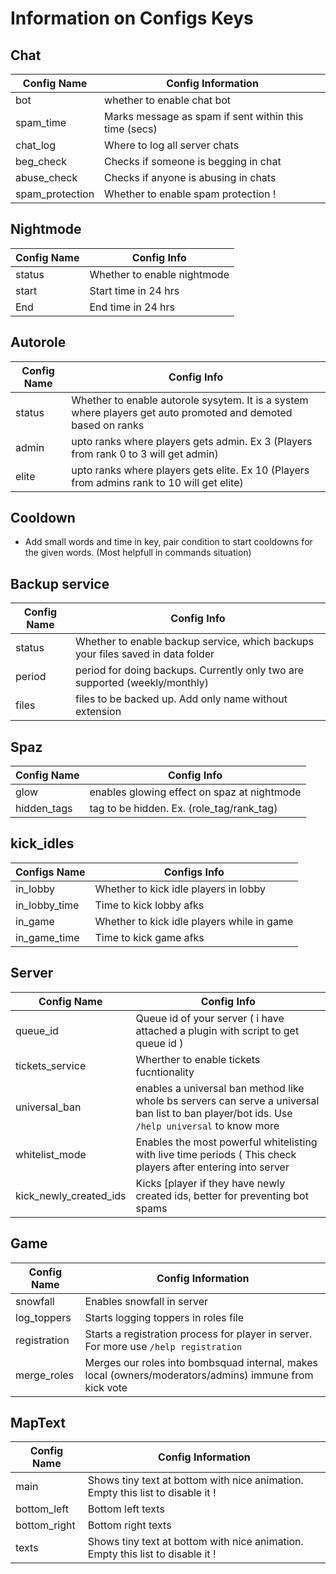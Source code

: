 # Information on Configs Keys

## Chat

| Config Name     | Config Information                                    |
| --------------- | ----------------------------------------------------- |
| bot             | whether to enable chat bot                            |
| spam_time       | Marks message as spam if sent within this time (secs) |
| chat_log        | Where to log all server chats                         |
| beg_check       | Checks if someone is begging in chat                  |
| abuse_check     | Checks if anyone is abusing in chats                  |
| spam_protection | Whether to enable spam protection !                   |

## Nightmode

| Config Name | Config Info                 |
| ----------- | --------------------------- |
| status      | Whether to enable nightmode |
| start       | Start time in 24 hrs        |
| End         | End time in 24 hrs          |

## Autorole

| Config Name | Config Info                                                                                                   |
| ----------- | ------------------------------------------------------------------------------------------------------------- |
| status      | Whether to enable autorole sysytem. It is a system where players get auto promoted and demoted based on ranks |
| admin       | upto ranks where players gets admin. Ex 3 (Players from rank 0 to 3 will get admin)                           |
| elite       | upto ranks where players gets elite. Ex 10 (Players from admins rank to 10 will get elite)                    |

## Cooldown

- Add small words and time in key, pair condition to start cooldowns for the given words. (Most helpfull in commands situation)

## Backup service

| Config Name | Config Info                                                                     |
| ----------- | ------------------------------------------------------------------------------- |
| status      | Whether to enable backup service, which backups your files saved in data folder |
| period      | period for doing backups. Currently only two are supported (weekly/monthly)     |
| files       | files to be backed up. Add only name without extension                          |

## Spaz

| Config Name | Config Info                                 |
| ----------- | ------------------------------------------- |
| glow        | enables glowing effect on spaz at nightmode |
| hidden_tags | tag to be hidden. Ex. (role_tag/rank_tag)   |

## kick_idles

| Configs Name  | Configs Info                               |
|---------------|--------------------------------------------|
| in_lobby      | Whether to kick idle players in lobby      |
| in_lobby_time | Time to kick lobby afks                    |
| in_game       | Whether to kick idle players while in game |
| in_game_time  | Time to kick game afks                     |

## Server

| Config Name            | Config Info                                                                                                                                           |
| ---------------------- | ----------------------------------------------------------------------------------------------------------------------------------------------------- |
| queue_id               | Queue id of your server ( i have attached a plugin with script to get queue id )                                                                      |
| tickets_service        | Wherther to enable tickets fucntionality                                                                                                              |
| universal_ban          | enables a universal ban method like whole bs servers can serve a universal ban list to ban player/bot ids. Use `/help universal` to know more         |
| whitelist_mode         | Enables the most powerful whitelisting with live time periods ( This check players after entering into server                                         |
| kick_newly_created_ids | Kicks [player if they have newly created ids, better for preventing bot spams                                                                         |

## Game

| Config Name  | Config Information                                                                                     |
| ------------ | ------------------------------------------------------------------------------------------------------ |
| snowfall     | Enables snowfall in server                                                                             |
| log_toppers  | Starts logging toppers in roles file                                                                   |
| registration | Starts a registration process for player in server. For more use `/help registration`                  |
| merge_roles  | Merges our roles into bombsquad internal, makes local (owners/moderators/admins) immune from kick vote |

## MapText

| Config Name  | Config Information                                                                                     |
| ------------ | ------------------------------------------------------------------------------------------------------ |
| main         | Shows tiny text at bottom with nice animation. Empty this list to disable it !                         |
| bottom_left  | Bottom left texts                                                                                      |
| bottom_right | Bottom right texts                                                                                     |
| texts        | Shows tiny text at bottom with nice animation. Empty this list to disable it !                         |
